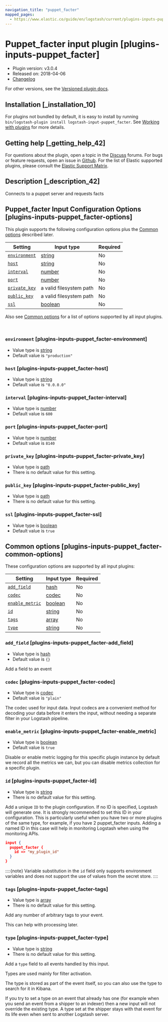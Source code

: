 ```yaml
---
navigation_title: "puppet_facter"
mapped_pages:
  - https://www.elastic.co/guide/en/logstash/current/plugins-inputs-puppet_facter.html
---
```


# Puppet_facter input plugin [plugins-inputs-puppet_facter]


* Plugin version: v3.0.4
* Released on: 2018-04-06
* [Changelog](https://github.com/logstash-plugins/logstash-input-puppet_facter/blob/v3.0.4/CHANGELOG.md)

For other versions, see the [Versioned plugin docs](logstash-docs://reference/input-puppet_facter-index.md).

## Installation [_installation_10]

For plugins not bundled by default, it is easy to install by running `bin/logstash-plugin install logstash-input-puppet_facter`. See [Working with plugins](/reference/working-with-plugins.md) for more details.


## Getting help [_getting_help_42]

For questions about the plugin, open a topic in the [Discuss](http://discuss.elastic.co) forums. For bugs or feature requests, open an issue in [Github](https://github.com/logstash-plugins/logstash-input-puppet_facter). For the list of Elastic supported plugins, please consult the [Elastic Support Matrix](https://www.elastic.co/support/matrix#logstash_plugins).


## Description [_description_42]

Connects to a puppet server and requests facts


## Puppet_facter Input Configuration Options [plugins-inputs-puppet_facter-options]

This plugin supports the following configuration options plus the [Common options](#plugins-inputs-puppet_facter-common-options) described later.

| Setting | Input type | Required |
| --- | --- | --- |
| [`environment`](#plugins-inputs-puppet_facter-environment) | [string](/reference/configuration-file-structure.md#string) | No |
| [`host`](#plugins-inputs-puppet_facter-host) | [string](/reference/configuration-file-structure.md#string) | No |
| [`interval`](#plugins-inputs-puppet_facter-interval) | [number](/reference/configuration-file-structure.md#number) | No |
| [`port`](#plugins-inputs-puppet_facter-port) | [number](/reference/configuration-file-structure.md#number) | No |
| [`private_key`](#plugins-inputs-puppet_facter-private_key) | a valid filesystem path | No |
| [`public_key`](#plugins-inputs-puppet_facter-public_key) | a valid filesystem path | No |
| [`ssl`](#plugins-inputs-puppet_facter-ssl) | [boolean](/reference/configuration-file-structure.md#boolean) | No |

Also see [Common options](#plugins-inputs-puppet_facter-common-options) for a list of options supported by all input plugins.

 

### `environment` [plugins-inputs-puppet_facter-environment]

* Value type is [string](/reference/configuration-file-structure.md#string)
* Default value is `"production"`


### `host` [plugins-inputs-puppet_facter-host]

* Value type is [string](/reference/configuration-file-structure.md#string)
* Default value is `"0.0.0.0"`


### `interval` [plugins-inputs-puppet_facter-interval]

* Value type is [number](/reference/configuration-file-structure.md#number)
* Default value is `600`


### `port` [plugins-inputs-puppet_facter-port]

* Value type is [number](/reference/configuration-file-structure.md#number)
* Default value is `8140`


### `private_key` [plugins-inputs-puppet_facter-private_key]

* Value type is [path](/reference/configuration-file-structure.md#path)
* There is no default value for this setting.


### `public_key` [plugins-inputs-puppet_facter-public_key]

* Value type is [path](/reference/configuration-file-structure.md#path)
* There is no default value for this setting.


### `ssl` [plugins-inputs-puppet_facter-ssl]

* Value type is [boolean](/reference/configuration-file-structure.md#boolean)
* Default value is `true`



## Common options [plugins-inputs-puppet_facter-common-options]

These configuration options are supported by all input plugins:

| Setting | Input type | Required |
| --- | --- | --- |
| [`add_field`](#plugins-inputs-puppet_facter-add_field) | [hash](/reference/configuration-file-structure.md#hash) | No |
| [`codec`](#plugins-inputs-puppet_facter-codec) | [codec](/reference/configuration-file-structure.md#codec) | No |
| [`enable_metric`](#plugins-inputs-puppet_facter-enable_metric) | [boolean](/reference/configuration-file-structure.md#boolean) | No |
| [`id`](#plugins-inputs-puppet_facter-id) | [string](/reference/configuration-file-structure.md#string) | No |
| [`tags`](#plugins-inputs-puppet_facter-tags) | [array](/reference/configuration-file-structure.md#array) | No |
| [`type`](#plugins-inputs-puppet_facter-type) | [string](/reference/configuration-file-structure.md#string) | No |

### `add_field` [plugins-inputs-puppet_facter-add_field]

* Value type is [hash](/reference/configuration-file-structure.md#hash)
* Default value is `{}`

Add a field to an event


### `codec` [plugins-inputs-puppet_facter-codec]

* Value type is [codec](/reference/configuration-file-structure.md#codec)
* Default value is `"plain"`

The codec used for input data. Input codecs are a convenient method for decoding your data before it enters the input, without needing a separate filter in your Logstash pipeline.


### `enable_metric` [plugins-inputs-puppet_facter-enable_metric]

* Value type is [boolean](/reference/configuration-file-structure.md#boolean)
* Default value is `true`

Disable or enable metric logging for this specific plugin instance by default we record all the metrics we can, but you can disable metrics collection for a specific plugin.


### `id` [plugins-inputs-puppet_facter-id]

* Value type is [string](/reference/configuration-file-structure.md#string)
* There is no default value for this setting.

Add a unique `ID` to the plugin configuration. If no ID is specified, Logstash will generate one. It is strongly recommended to set this ID in your configuration. This is particularly useful when you have two or more plugins of the same type, for example, if you have 2 puppet_facter inputs. Adding a named ID in this case will help in monitoring Logstash when using the monitoring APIs.

```json
input {
  puppet_facter {
    id => "my_plugin_id"
  }
}
```

::::{note}
Variable substitution in the `id` field only supports environment variables and does not support the use of values from the secret store.
::::



### `tags` [plugins-inputs-puppet_facter-tags]

* Value type is [array](/reference/configuration-file-structure.md#array)
* There is no default value for this setting.

Add any number of arbitrary tags to your event.

This can help with processing later.


### `type` [plugins-inputs-puppet_facter-type]

* Value type is [string](/reference/configuration-file-structure.md#string)
* There is no default value for this setting.

Add a `type` field to all events handled by this input.

Types are used mainly for filter activation.

The type is stored as part of the event itself, so you can also use the type to search for it in Kibana.

If you try to set a type on an event that already has one (for example when you send an event from a shipper to an indexer) then a new input will not override the existing type. A type set at the shipper stays with that event for its life even when sent to another Logstash server.




